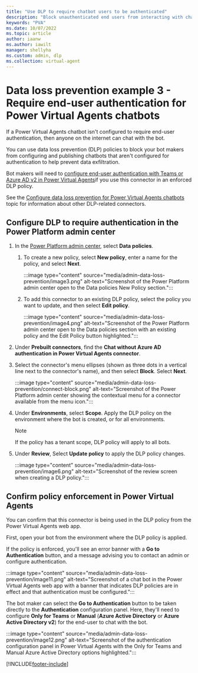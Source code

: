 ```yaml
---
title: "Use DLP to require chatbot users to be authenticated"
description: "Block unauthenticated end users from interacting with chatbots."
keywords: "PVA"
ms.date: 10/07/2022
ms.topic: article
author: iaanw
ms.author: iawilt
manager: shellyha
ms.custom: admin, dlp
ms.collection: virtual-agent
---
```



# Data loss prevention example 3 - Require end-user authentication for Power Virtual Agents chatbots

If a Power Virtual Agents chatbot isn't configured to require end-user authentication, then anyone on the internet can chat with the bot.

You can use data loss prevention (DLP) policies to block your bot makers from configuring and publishing chatbots that aren't configured for authentication to help prevent data exfiltration.

Bot makers will need to [configure end-user authentication with Teams or Azure AD v2 in Power Virtual Agents](configuration-end-user-authentication.md)if you use this connector in an enforced DLP policy.

See the [Configure data loss prevention for Power Virtual Agents chatbots](admin-data-loss-prevention.md) topic for information about other DLP-related connectors.

## Configure DLP to require authentication in the Power Platform admin center

1. In the [Power Platform admin center](https://admin.powerplatform.microsoft.com/), select **Data policies**.

    1. To create a new policy, select **New policy**, enter a name for the policy, and select **Next**.

        :::image type="content" source="media/admin-data-loss-prevention/image3.png" alt-text="Screenshot of the Power Platform admin center  open to the Data policies  New Policy section.":::

    1. To add this connector to an existing DLP policy, select the policy you want to update, and then select **Edit policy**.

        :::image type="content" source="media/admin-data-loss-prevention/image4.png" alt-text="Screenshot of the Power Platform admin center  open to the Data policies section  with an existing policy and the Edit Policy button highlighted.":::

1. Under **Prebuilt connectors**, find the **Chat without Azure AD authentication in Power Virtual Agents connector**.

1. Select the connector's menu ellipses (shown as three dots in a vertical line next to the connector's name), and then select **Block**. Select **Next**.

    :::image type="content" source="media/admin-data-loss-prevention/connect-block.png" alt-text="Screenshot of the Power Platform admin center showing the contextual menu for a connector available from the menu icon.":::

1. Under **Environments**, select **Scope**. Apply the DLP policy on the environment where the bot is created, or for all environments.

    > [!NOTE]
    > If the policy has a tenant scope, DLP policy will apply to all bots.

1. Under **Review**, Select **Update policy** to apply the DLP policy changes.

    :::image type="content" source="media/admin-data-loss-prevention/image6.png" alt-text="Screenshot of the review screen when creating a DLP policy.":::

## Confirm policy enforcement in Power Virtual Agents

You can confirm that this connector is being used in the DLP policy from the Power Virtual Agents web app.

First, open your bot from the environment where the DLP policy is applied.

If the policy is enforced, you'll see an error banner with a **Go to Authentication** button, and a message advising you to contact an admin or configure authentication.

:::image type="content" source="media/admin-data-loss-prevention/image11.png" alt-text="Screenshot of a chat bot in the Power Virtual Agents web app with a banner that indicates DLP policies are in effect  and that authentication must be configured.":::

The bot maker can select the **Go to Authentication** button to be taken directly to the **Authentication** configuration panel. Here, they'll need to configure **Only for Teams** or **Manual** (**Azure Active Directory** or **Azure Active Directory v2**) for the end-user to chat with the bot.

:::image type="content" source="media/admin-data-loss-prevention/image12.png" alt-text="Screenshot of the authentication configuration panel in Power Virtual Agents  with the Only for Teams and Manual Azure Active Directory options highlighted.":::

[!INCLUDE[footer-include](includes/footer-banner.md)]
